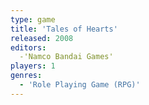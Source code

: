 ```yaml
---
type: game
title: 'Tales of Hearts'
released: 2008
editors: 
  -'Namco Bandai Games'
players: 1
genres:
  - 'Role Playing Game (RPG)'
---
```

